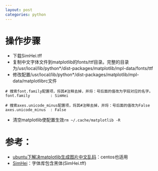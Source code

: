 ```yaml
---
layout: post
categories: python
---
```



# 操作步骤
- 下载SimHei.tff
- 复制中文字体文件到matplotlib的fonts/ttf目录。完整的目录为/usr/local/lib/python*/dist-packages/matplotlib/mpl-data/fonts/ttf
- 修改配置/usr/local/lib/python*/dist-packages/matplotlib/mpl-data/matplotlibrc文件
```
# 搜索font.family配置项，将其#注释去掉，并将：号后面的值改为字段对应的名字。
font.family         : SimHei
 
# 搜索axes.unicode_minus配置项，将其#注释去掉，并将：号后面的值改为False
axes.unicode_minus  : False
```
- 清空matplotlib使配置生效`rm ~/.cache/matplotlib -R`

# 参考：

- [ubuntu下解决matplotlib生成图片中文乱码](https://blog.csdn.net/huuinn/article/details/78968966)：centos也适用
- [SimHei](https://github.com/StellarCN/scp_zh)：字体库包含黑体(SimHei.tff)